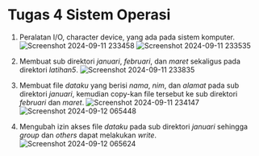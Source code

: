 # Tugas 4 Sistem Operasi

1. Peralatan I/O, character device, yang ada pada sistem komputer.
![Screenshot 2024-09-11 233458](https://github.com/user-attachments/assets/2ad14331-5e24-45ba-a6e8-69196ca5b21d)
![Screenshot 2024-09-11 233535](https://github.com/user-attachments/assets/a4849ccd-c24d-4503-a381-116e53ec7ddc)

2. Membuat sub direktori *januari*, *februari*, dan *maret* sekaligus pada direktori *latihan5*.
![Screenshot 2024-09-11 233835](https://github.com/user-attachments/assets/a1d0f2b2-fcce-4868-be46-a45cfb89f22b)

3. Membuat file *dataku* yang berisi *nama*, *nim*, dan *alamat* pada sub direktori *januari*, kemudian copy-kan file tersebut ke sub direktori *februari* dan *maret*.
![Screenshot 2024-09-11 234147](https://github.com/user-attachments/assets/2639f324-5207-4019-bc83-b4e9535b3dcd)
![Screenshot 2024-09-12 065448](https://github.com/user-attachments/assets/41339bf6-7341-45c2-b792-60ef2ed2d3b0)

4. Mengubah izin akses file *dataku* pada sub direktori *januari* sehingga *group* dan *others* dapat melakukan *write*.
![Screenshot 2024-09-12 065624](https://github.com/user-attachments/assets/46e311af-ba33-4310-8446-f4664755cb66)
